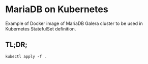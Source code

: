 # MariaDB on Kubernetes

Example of Docker image of MariaDB Galera cluster to be used in Kubernetes StatefulSet definition.

## TL;DR;

    kubectl apply -f .
